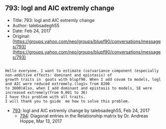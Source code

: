 ## 793: logl and AIC extremly change

- Title: 793: logl and AIC extremly change
- Author: talebsadegh55
- Date: Feb 24, 2017
- Original: [https://groups.yahoo.com/neo/groups/blupf90/conversations/messages/793](https://groups.yahoo.com/neo/groups/blupf90/conversations/messages/793)

```

Hello everyone. I want to estimate (co)variance component (especially non-additive effects: dominant and epistasis) of
growth traits in  goats with blupf90. When I add covam to models, logl and AIC were reduced extremely.(log1= from 8200
to 3600)Also, when I add dominant and epistasis to models, SE were increased extremely(from 0.001 to 36)
I have this problem with all traits. 
I will thank you to guide  me how to solve this problem.
```

- [793](0793.md): logl and AIC extremly change by talebsadegh55, Feb 24, 2017
    - [794](0794.md): Diagonal entries in the Relationship matrix by Dr. Andreas Hoppe, Mar 13, 2017
